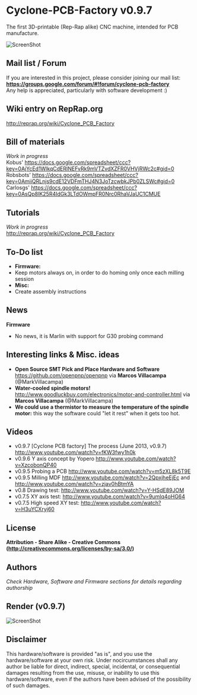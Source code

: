 Cyclone-PCB-Factory v0.9.7  
===================

The first 3D-printable (Rep-Rap alike) CNC machine, intended for PCB manufacture.  

![ScreenShot](https://github.com/carlosgs/Cyclone-PCB-Factory/raw/master/Media/Cyclone_built_v0.9.7.jpg)

Mail list / Forum  
--
If you are interested in this project, please consider joining our mail list:  
**<https://groups.google.com/forum/#!forum/cyclone-pcb-factory>**  
Any help is appreciated, particularly with software development :)  

Wiki entry on RepRap.org  
--
<http://reprap.org/wiki/Cyclone_PCB_Factory>  

Bill of materials  
--  
_Work in progress_  
Kobus' <https://docs.google.com/spreadsheet/ccc?key=0AjYcEd1WlkqCdERINEFvRk9mVTZvdXZFR0VHVjRWc2c#gid=0>  
Robsbots' <https://docs.google.com/spreadsheet/ccc?key=0AmiiQRLnjs9cdE12VDFmTHJ4N3JoTzcwbkJPb0ZLSWc#gid=0>  
Carlosgs' <https://docs.google.com/spreadsheet/ccc?key=0AsQp8IK25R4IdGk3LTdOWmpFR0Nrc0RhaVJaUC1CMUE>  

Tutorials  
--
_Work in progress_  
<http://reprap.org/wiki/Cyclone_PCB_Factory>  


To-Do list  
--  
- **Firmware:**  
 - Keep motors always on, in order to do homing only once each milling session  
- **Misc:**  
 - Create assembly instructions  

News  
--  
**Firmware**  
- No news, it is Marlin with support for G30 probing command  

Interesting links & Misc. ideas  
--
- **Open Source SMT Pick and Place Hardware and Software** <https://github.com/openpnp/openpnp> via **Marcos Villacampa** (@MarkVillacampa)  
- **Water-cooled spindle motors!** <http://www.goodluckbuy.com/electronics/motor-and-controller.html> via **Marcos Villacampa** (@MarkVillacampa)  
- **We could use a thermistor to measure the temperature of the spindle motor:** this way the software could "let it rest" when it gets too hot.  


Videos  
--  
- v0.9.7 [Cyclone PCB factory] The process (June 2013, v0.9.7)  <http://www.youtube.com/watch?v=fKW3fwy1h0k>
- v0.9.6 Y axis concept by Yopero <http://www.youtube.com/watch?v=XzcobonQP40>  
- v0.9.5 Probing a PCB <http://www.youtube.com/watch?v=m5zXL8k5T9E>  
- v0.9.5 Milling MDF <http://www.youtube.com/watch?v=2QpxjheEjEc> and <http://www.youtube.com/watch?v=zjav0hBtmYA>  
- v0.8 Drawing test: <http://www.youtube.com/watch?v=Y-HSdE89JOM>  
- v0.7.5 XY axis test: <http://www.youtube.com/watch?v=9umlq4oHG64>  
- v0.7.5 High speed XY test: <http://www.youtube.com/watch?v=H3uYCXryj60>  


License  
--
**Attribution - Share Alike - Creative Commons (<http://creativecommons.org/licenses/by-sa/3.0/>)**  

Authors  
--
_Check Hardware, Software and Firmware sections for details regarding authorship_  

Render (v0.9.7)  
--
![ScreenShot](https://github.com/carlosgs/Cyclone-PCB-Factory/raw/master/Media/Cyclone_render_v0.9.7.png)

Disclaimer  
--
This hardware/software is provided "as is", and you use the hardware/software at your own risk. Under nocircumstances shall any author be liable for direct, indirect, special, incidental, or consequential damages resulting from the use, misuse, or inability to use this hardware/software, even if the authors have been advised of the possibility of such damages.  

